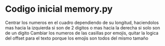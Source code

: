 # Codigo inicial memory.py
Centrar los numeros en el cuadro dependiendo de su longitud, haciendolos mas hacia la izquierda si son de 2 digitos o mas hacia la derecha si solo son de un digito
Cambiar los numeros de las casillas por emojis, quitar la logica del offset para el texto porque los emojis son todos del mismo tamaño
